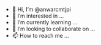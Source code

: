 - 👋 Hi, I’m @anwarcmtjpi
- 👀 I’m interested in ...
- 🌱 I’m currently learning ...
- 💞️ I’m looking to collaborate on ...
- 📫 How to reach me ...

<!---
anwarcmtjpi/anwarcmtjpi is a ✨ special ✨ repository because its `README.md` (this file) appears on your GitHub profile.
You can click the Preview link to take a look at your changes.
--->
